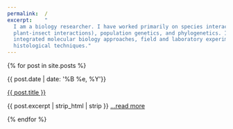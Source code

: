 ```yaml
---
permalink:  /
excerpt:    "
  I am a biology researcher. I have worked primarily on species interactions (host-parasite and
  plant-insect interactions), population genetics, and phylogenetics. In my research, I have
  integrated molecular biology approaches, field and laboratory experiments, as well as microscopy and
  histological techniques."
---
```


{% for post in site.posts %}
  <p class="ic4f-blog-list-date">{{ post.date | date: '%B %e, %Y'}}</p>
  <p class="ic4f-blog-list-title"><a href="{{ post.url | relative_url }}">{{ post.title }}</a></p>
  <p class="ic4f-blog-list-excerpt">{{ post.excerpt | strip_html | strip }}
  <a class="ic4f-blog-list-more" href="{{ post.url | relative_url }}">...read more</a></p>
{% endfor %}

